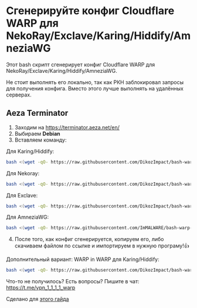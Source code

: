 # Сгенерируйте конфиг Cloudflare WARP для NekoRay/Exclave/Karing/Hiddify/AmneziaWG
Этот bash скрипт сгенерирует конфиг Cloudflare WARP для NekoRay/Exclave/Karing/Hiddify/AmneziaWG.

Не стоит выполнять его локально, так как РКН заблокировал запросы для получения конфига. Вместо этого лучше выполнять на удалённых серверах.

## Aeza Terminator
1. Заходим на https://terminator.aeza.net/en/
2. Выбираем **Debian**
3. Вставляем команду:

Для Karing/Hiddify:
```bash
bash <(wget -qO- https://raw.githubusercontent.com/DikozImpact/bash-warp-generator/refs/heads/patch-1/warp_generator_karing.sh)
```
Для Nekoray:
```bash
bash <(wget -qO- https://raw.githubusercontent.com/DikozImpact/bash-warp-generator/refs/heads/patch-1/warp_generator_nekoray.sh)
```
Для Exclave:
```bash
bash <(wget -qO- https://raw.githubusercontent.com/DikozImpact/bash-warp-generator/refs/heads/patch-1/warp_generator_exclave.sh)
```
Для AmneziaWG:
```bash
bash <(wget -qO- https://raw.githubusercontent.com/ImMALWARE/bash-warp-generator/main/warp_generator.sh)
```
4. После того, как конфиг сгенерируется, копируем его, либо скачиваем файлом по ссылке и импортируем в нужную програму!👍

Дополнительный вариант:
WARP in WARP для Karing/Hiddify:
```bash
bash <(wget -qO- https://raw.githubusercontent.com/DikozImpact/bash-warp-generator/refs/heads/patch-1/warp_in_warp.sh)
```

Что-то не получилось? Есть вопросы? Пишите в чат: https://t.me/vpn_1_1_1_1_warp 

Сделано для [этого гайда](https://docs.google.com/document/d/1DX4X7t7V4QasQJYbps5D1yNtsK7tqsouSMJH2w4AMOY) 
